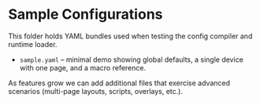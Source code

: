 # Sample Configurations

This folder holds YAML bundles used when testing the config compiler and runtime loader.

- `sample.yaml` – minimal demo showing global defaults, a single device with one page, and a macro reference.

As features grow we can add additional files that exercise advanced scenarios (multi-page layouts, scripts, overlays, etc.).
